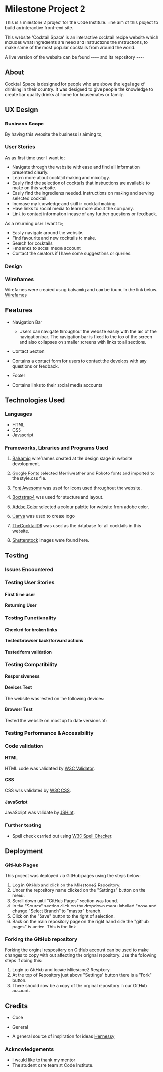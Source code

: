 # Milestone Project 2

This is a milestone 2 project for the Code Institute. The aim of this project to build an interactive front-end site. 

This website 'Cocktail Space' is an interactive cocktail recipe website which includes what ingredients are need and instructions the instructions, to make some of the most popular cocktails from around the world.

A live version of the website can be found ---- and its repository ----

## About
Cocktail Space is designed for people who are above the legal age of drinking in their country. It was designed to give people the knowledge to create bar quality drinks at home for housemates or family.

## UX Design 

### Business Scope
By having this website the business is aiming to;

### User Stories
As as first time user I want to;
* Navigate through the website with ease and find all information presented clearly.
* Learn more about cocktail making and mixology.
* Easily find the selection of cocktails that instructions are available to make on this website.
* Easily find the ingredients needed, instructions on making and serving selected cocktail.
* Increase my knowledge and skill in cocktail making
* Have links to social media to learn more about the company.
* Link to contact information incase of any further questions or feedback.  

As a returning user I want to;
* Easily navigate around the website.
* Find favourite and new cocktails to make.
* Search for cocktails
* Find links to social media account
* Contact the creators if I have some suggestions or queries.

### Design

### Wireframes
Wirefames were created using balsamiq and can be found in the link below.
[Wirefames]() 

## Features
* Navigation Bar 
  -  Users can navigate throughout the website easily with the aid of the navigation bar. The navigation bar is fixed to the top of the screen and also collapses on smaller screens with links to all sections.

* Contact Section
- Contains a contact form for users to contact the develops with any questions or feedback.

* Footer
- Contains links to their social media accounts
## Technologies Used

### Languages

* HTML
* CSS
* Javascript

### Frameworks, Libraries and Programs Used
1. [Balsamiq](https://balsamiq.cloud/snrllgh/p9puddq/r4729) wireframes created at the design stage in website devolopment.

2. [Google Fonts](https://fonts.google.com/) selected Merriweather and Roboto fonts and imported to the style.css file.

3. [Font Awesome](https://fontawesome.com/v4.7.0/) was used for icons used throughout the website.

4. [Bootstrap4](https://getbootstrap.com/docs/4.0/getting-started/introduction/) was used for stucture and layout.

5. [Adobe Color](https://color.adobe.com/create/color-wheel) selected a colour palette for website from adobe color. 

6. [Canva](https://www.canva.com/) was used to create logo

7. [TheCocktailDB](https://www.thecocktaildb.com/) was used as the database for all cocktails in this website.

8. [Shutterstock](https://www.shutterstock.com/home) images were found here.


## Testing
### Issues Encountered

### Testing User Stories

#### First time user

#### Returning User

### Testing Functionality

#### Checked for broken links

#### Tested browser back/forward actions

#### Tested form validation

### Testing Compatibility

#### Responsiveness
 
#### Devices Test
The website was tested on the following devices:

#### Browser Test
Tested the website on most up to date versions of:

### Testing Performance & Accessibility

### Code validation

#### HTML
HTML code was validated by [W3C Validator](https://validator.w3.org/).

#### CSS
CSS was validated by [W3C CSS](https://validator.w3.org/). 

#### JavaScript
JavaScript was validate by [JSHint](https://jshint.com/).
### Further testing 
* Spell check carried out using [W3C Spell Checker](https://www.w3.org/2002/01/spellchecker). 

## Deployment
### GitHub Pages
This project was deployed via GitHub pages using the steps below:
1. Log in GitHub and click on the Milestone2 Repository.
2. Under the repository name clicked on the "Settings" button on the menu.
3. Scroll down until "GitHub Pages" section was found.
4. In the "Source" section click on the dropdown menu labelled "none and change "Select Branch" to "master" branch.
5. Click on the "Save" button to the right of selection.
6. Back on the main repository page on the right hand side the "github pages" is active. This is the link.

### Forking the GitHub repository
Forking the orginal respository on GitHub account can be used to make changes to copy with out affecting the orignal repository. Use the following steps if doing this:

1. Login to GitHub and locate Milestone2 Respitory.
2. At the top of Repository just above "Settings" button there is a "Fork" button.
3. There should now be a copy of the orginal repository in our GitHub account.

## Credits
* Code
 
* General
- A general source of inspiration for ideas [Hennessy](https://www.hennessy.com/en-int/cocktails?gclid=Cj0KCQjw9_mDBhCGARIsAN3PaFP86x5_iu8DZQb6YhWmUcYaV7xiKPKNrRNpDU4aqUZQAq8_5xeIIZIaAo7tEALw_wcB)

### Acknowledgements
* I would like to thank my mentor
* The student care team at Code Institute.